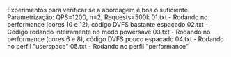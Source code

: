 Experimentos para verificar se a abordagem é boa o suficiente.
Parametrização: QPS=1200, n=2, Requests=500k
01.txt - Rodando no performance (cores 10 e 12), código DVFS bastante espaçado
02.txt - Código rodando inteiramente no modo powersave
03.txt - Rodando no performance (cores 6 e 8), código DVFS pouco espaçado
04.txt - Rodando no perfil "userspace"
05.txt - Rodando no perfil "performance"
